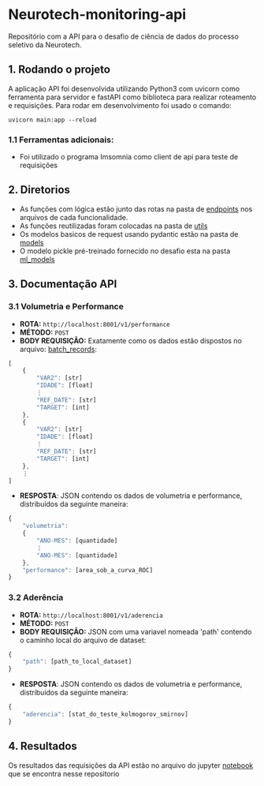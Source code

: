 # Neurotech-monitoring-api
Repositório com a API para o desafio de ciência de dados do processo seletivo da Neurotech.

## 1. Rodando o projeto
A aplicação API foi desenvolvida utilizando Python3 com uvicorn como ferramenta para servidor e fastAPI como biblioteca para realizar roteamento e requisições.
Para rodar em desenvolvimento foi usado o comando:

```
uvicorn main:app --reload
```
### 1.1 Ferramentas adicionais:
- Foi utilizado o programa Imsomnia como client de api para teste de requisições

## 2. Diretorios
- As funções com lógica estão junto das rotas na pasta de [endpoints](https://github.com/joaovictorbelo/Neurotech-challenge-data-scientist/tree/main/app/api/endpoints) nos arquivos de cada funcionalidade. </br>
- As funções reutilizadas foram colocadas na pasta de [utils](https://github.com/joaovictorbelo/Neurotech-challenge-data-scientist/tree/main/app/utils)
- Os modelos basicos de request usando pydantic estão na pasta de [models](https://github.com/joaovictorbelo/Neurotech-challenge-data-scientist/tree/main/app/api/models) </br>
- O modelo pickle pré-treinado fornecido no desafio esta na pasta [ml_models](https://github.com/joaovictorbelo/Neurotech-challenge-data-scientist/tree/main/ml_models)

## 3. Documentação API
### 3.1 Volumetria e Performance
- <b>ROTA:</b> `http://localhost:8001/v1/performance`
- <b>MÉTODO:</b> `POST`
- <b>BODY REQUISIÇÃO:</b> Exatamente como os dados estão dispostos no arquivo: [batch_records](https://github.com/joaovictorbelo/Neurotech-challenge-data-scientist/blob/main/batch_records.json):
```js
[
    {
        "VAR2": [str]
        "IDADE": [float]
        ⋮
        "REF_DATE": [str]
        "TARGET": [int]
    },
    {
        "VAR2": [str]
        "IDADE": [float]
        ⋮
        "REF_DATE": [str]
        "TARGET": [int]
    },
    ⋮
]
```
- <b>RESPOSTA</b>: JSON contendo os dados de volumetria e performance, distribuidos da seguinte maneira:
```js
{
    "volumetria": 
    {
        "ANO-MES": [quantidade]
        ⋮ 
        "ANO-MES": [quantidade]
    },
    "performance": [area_sob_a_curva_ROC]
}
```

### 3.2 Aderência
- <b>ROTA:</b> `http://localhost:8001/v1/aderencia`
- <b>MÉTODO:</b> `POST`
- <b>BODY REQUISIÇÃO:</b> JSON com uma variavel nomeada 'path' contendo o caminho local do arquivo de dataset:
```js
{
    "path": [path_to_local_dataset]
}
```
- <b>RESPOSTA</b>: JSON contendo os dados de volumetria e performance, distribuidos da seguinte maneira:
```js
{
    "aderencia": [stat_do_teste_kolmogorov_smirnov]
}
```

## 4. Resultados
Os resultados das requisições da API estão no arquivo do jupyter [notebook](https://github.com/joaovictorbelo/Neurotech-challenge-data-scientist/tree/main/testes.ipynb) que se encontra nesse repositorio
